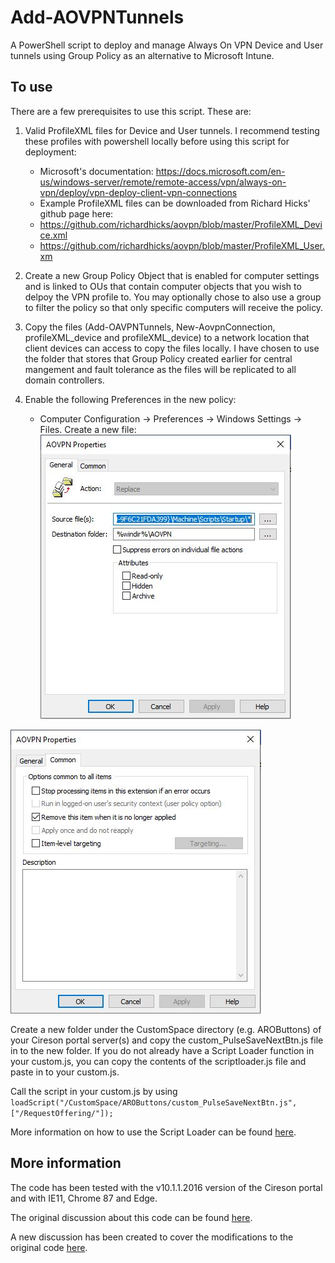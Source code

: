# Add-AOVPNTunnels
A PowerShell script to deploy and manage Always On VPN Device and User tunnels using Group Policy as an alternative to Microsoft Intune.

## To use
There are a few prerequisites to use this script. These are:
1. Valid ProfileXML files for Device and User tunnels. I recommend testing these profiles with powershell locally before using this script for deployment:
   * Microsoft's documentation: https://docs.microsoft.com/en-us/windows-server/remote/remote-access/vpn/always-on-vpn/deploy/vpn-deploy-client-vpn-connections
   * Example ProfileXML files can be downloaded from Richard Hicks' github page here:
   * https://github.com/richardhicks/aovpn/blob/master/ProfileXML_Device.xml
   * https://github.com/richardhicks/aovpn/blob/master/ProfileXML_User.xm


2. Create a new Group Policy Object that is enabled for computer settings and is linked to OUs that contain computer objects that you wish to delpoy the VPN profile to. You may optionally chose to also use a group to filter the policy so that only specific computers will receive the policy.  
3. Copy the files (Add-OAVPNTunnels, New-AovpnConnection, profileXML_device and profileXML_device) to a network location that client devices can access to copy the files locally. I have chosen to use the folder that stores that Group Policy created earlier for central mangement and fault tolerance as the files will be replicated to all domain controllers.  
4. Enable the following Preferences in the new policy:
   * Computer Configuration -> Preferences -> Windows Settings -> Files. Create a new file:
![Alt text](/GPPCreateFileGeneral.JPG?raw=true "Group Policy Preferences Files general tab.")

![Alt text](/GPPCreateFileCommon.JPG?raw=true "Group Policy Preferences Files common tab.")

Create a new folder under the CustomSpace directory (e.g. AROButtons) of your Cireson portal server(s) and copy the custom_PulseSaveNextBtn.js file in to the new folder.
If you do not already have a Script Loader function in your custom.js, you can copy the contents of the scriptloader.js file and paste in to your custom.js.

Call the script in your custom.js by using `loadScript("/CustomSpace/AROButtons/custom_PulseSaveNextBtn.js",["/RequestOffering/"]);`

More information on how to use the Script Loader can be found [here](https://cireson.com/blog/how-to-organize-your-customspace-with-a-script-loader/).

## More information
The code has been tested with the v10.1.1.2016 version of the Cireson portal and with IE11, Chrome 87 and Edge.

The original discussion about this code can be found [here](https://community.cireson.com/discussion/1851/pulsating-save-button-in-drawer-taskbar?).

A new discussion has been created to cover the modifications to the original code [here](https://community.cireson.com/discussion/5848/pulsating-save-next-aro-button-in-drawer-taskbar).
